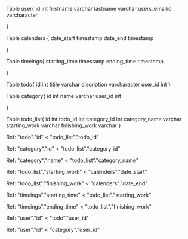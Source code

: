 Table user{
    id int 
    firstname varchar
    lastname varchar
    users_emailid varcharacter
    
  }
  
  Table calenders {
    date_start timestamp
    date_end timestamp
    
  }
  
  Table timeings{
    starting_time timestamp
    ending_time timestamp
  
  }
  
  Table todo{
    id int
    titile varchar
    discription varcharacter
    user_id int
  }
  
  
  Table category{
    id int
    name varchar
    user_id int
    
  }
  
  Table todo_list{
  id int
    todo_id int
    category_id int
    category_name varchar
    starting_work varchar
    finishing_work varchar
  }
  
  
  
  
  
  
  
  Ref: "todo"."id" < "todo_list"."todo_id"
  
  Ref: "category"."id" < "todo_list"."category_id"
  
  Ref: "category"."name" < "todo_list"."category_name"
  
  Ref: "todo_list"."starting_work" < "calenders"."date_start"
  
  Ref: "todo_list"."finishing_work" < "calenders"."date_end"
  
  Ref: "timeings"."starting_time" < "todo_list"."starting_work"
  
  Ref: "timeings"."ending_time" < "todo_list"."finishing_work"
  
  Ref: "user"."id" < "todo"."user_id"
  
  Ref: "user"."id" < "category"."user_id"